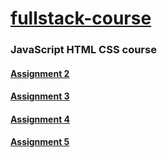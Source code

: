 # [fullstack-course](http://runzgit.github.io/fullstack-course/)
### JavaScript HTML CSS course
#### [Assignment 2](http://runzgit.github.io/fullstack-course/javascript-html-css/Assignment2/modulo2-ans.html)
#### [Assignment 3](http://runzgit.github.io/fullstack-course/javascript-html-css/Assignment3/)
#### [Assignment 4](http://runzgit.github.io/fullstack-course/javascript-html-css/Assignment4/harder/)
#### [Assignment 5](http://runzgit.github.io/fullstack-course/javascript-html-css/Assignment5/)

